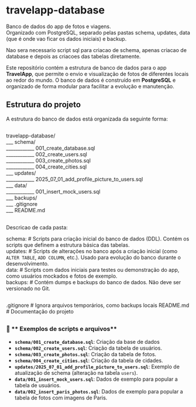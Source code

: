 # travelapp-database

Banco de dados do app de fotos e viagens.  
Organizado com PostgreSQL, separado pelas pastas schema, updates, data (que é onde vao ficar os dados iniciais) e backup.

Nao sera necessario script sql para criacao de schema, apenas criacao de database e depois as criacoes das tabelas diretamente.

Este repositório contém a estrutura de banco de dados para o app **TravelApp**, que permite o envio e visualização de fotos de diferentes locais ao redor do mundo. O banco de dados é construído em **PostgreSQL** e organizado de forma modular para facilitar a evolução e manutenção.

## Estrutura do projeto

A estrutura do banco de dados está organizada da seguinte forma:


## ###############################################################

travelapp-database/  
___ schema/  
____________ 001_create_database.sql  
____________ 002_create_users.sql  
____________ 003_create_photos.sql  
____________ 004_create_cities.sql  
___ updates/  
____________ 2025_07_01_add_profile_picture_to_users.sql  
___ data/  
____________ 001_insert_mock_users.sql  
___ backups/  
___ .gitignore  
___ README.md  

## ###############################################################

Descricao de cada pasta:

schema:                        # Scripts para criação inicial do banco de dados (DDL). Contém os scripts que definem a estrutura básica das tabelas.  
updates:                       # Scripts de alterações no banco após a criação inicial (como `ALTER TABLE`, `ADD COLUMN`, etc.). Usado para evolução do banco durante o desenvolvimento.  
data:                          # Scripts com dados iniciais para testes ou demonstração do app, como usuários mockados e fotos de exemplo.  
backups:                       # Contém dumps e backups do banco de dados. Não deve ser versionado no Git.  

## ###############################################################

.gitignore                     # Ignora arquivos temporários, como backups locais
README.md                      # Documentação do projeto

## ###############################################################


### 📝 ** Exemplos de scripts e arquivos**

- **`schema/001_create_database.sql`**: Criação da base de dados
- **`schema/002_create_users.sql`**: Criação da tabela de usuários.
- **`schema/003_create_photos.sql`**: Criação da tabela de fotos.
- **`schema/004_create_cities.sql`**: Criação da tabela de cidades.
- **`updates/2025_07_01_add_profile_picture_to_users.sql`**: Exemplo de atualização de schema (alteração na tabela `users`).
- **`data/001_insert_mock_users.sql`**: Dados de exemplo para popular a tabela de usuários.
- **`data/002_insert_paris_photos.sql`**: Dados de exemplo para popular a tabela de fotos com imagens de Paris.

## ###############################################################

